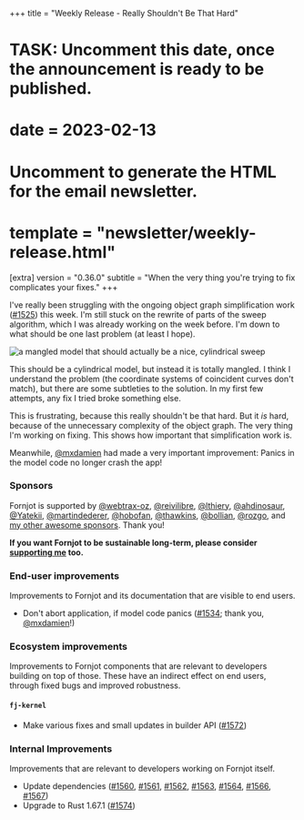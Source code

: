 +++
title = "Weekly Release - Really Shouldn't Be That Hard"
# TASK: Uncomment this date, once the announcement is ready to be published.
# date = 2023-02-13

# Uncomment to generate the HTML for the email newsletter.
# template = "newsletter/weekly-release.html"

[extra]
version = "0.36.0"
subtitle = "When the very thing you're trying to fix complicates your fixes."
+++

I've really been struggling with the ongoing object graph simplification work ([#1525]) this week. I'm still stuck on the rewrite of parts of the sweep algorithm, which I was already working on the week before. I'm down to what should be one last problem (at least I hope).

![a mangled model that should actually be a nice, cylindrical sweep](/blog/weekly-release/2023-w07/mangled-sweep.png)

This should be a cylindrical model, but instead it is totally mangled. I think I understand the problem (the coordinate systems of coincident curves don't match), but there are some subtleties to the solution. In my first few attempts, any fix I tried broke something else.

This is frustrating, because this really shouldn't be that hard. But it *is* hard, because of the unnecessary complexity of the object graph. The very thing I'm working on fixing. This shows how important that simplification work is.

Meanwhile, [@mxdamien] had made a very important improvement: Panics in the model code no longer crash the app!


### Sponsors

Fornjot is supported by [@webtrax-oz](https://github.com/webtrax-oz), [@reivilibre](https://github.com/reivilibre), [@lthiery](https://github.com/lthiery), [@ahdinosaur](https://github.com/ahdinosaur), [@Yatekii](https://github.com/Yatekii), [@martindederer](https://github.com/martindederer), [@hobofan](https://github.com/hobofan), [@thawkins](https://github.com/thawkins), [@bollian](https://github.com/bollian), [@rozgo](https://github.com/rozgo), and [my other awesome sponsors](https://github.com/sponsors/hannobraun). Thank you!

<strong class="call-to-action">
    <p>
        If you want Fornjot to be sustainable long-term, please consider <a href="https://github.com/sponsors/hannobraun">supporting me</a> too.
    </p>
</strong>


### End-user improvements

Improvements to Fornjot and its documentation that are visible to end users.

- Don't abort application, if model code panics ([#1534]; thank you, [@mxdamien]!)


### Ecosystem improvements

Improvements to Fornjot components that are relevant to developers building on top of those. These have an indirect effect on end users, through fixed bugs and improved robustness.

#### `fj-kernel`

- Make various fixes and small updates in builder API ([#1572])


### Internal Improvements

Improvements that are relevant to developers working on Fornjot itself.

- Update dependencies ([#1560], [#1561], [#1562], [#1563], [#1564], [#1566], [#1567])
- Upgrade to Rust 1.67.1 ([#1574])


[#1534]: https://github.com/hannobraun/Fornjot/pull/1534
[#1560]: https://github.com/hannobraun/Fornjot/pull/1560
[#1561]: https://github.com/hannobraun/Fornjot/pull/1561
[#1562]: https://github.com/hannobraun/Fornjot/pull/1562
[#1563]: https://github.com/hannobraun/Fornjot/pull/1563
[#1564]: https://github.com/hannobraun/Fornjot/pull/1564
[#1566]: https://github.com/hannobraun/Fornjot/pull/1566
[#1567]: https://github.com/hannobraun/Fornjot/pull/1567
[#1572]: https://github.com/hannobraun/Fornjot/pull/1572
[#1574]: https://github.com/hannobraun/Fornjot/pull/1574

[@mxdamien]: https://github.com/mxdamien

[#1525]: https://github.com/hannobraun/Fornjot/issues/1525
